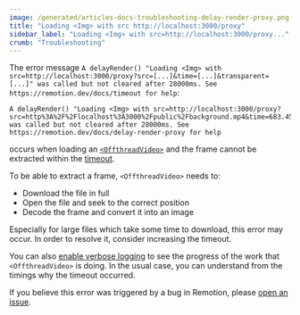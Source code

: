 ```yaml
---
image: /generated/articles-docs-troubleshooting-delay-render-proxy.png
title: "Loading <Img> with src http://localhost:3000/proxy"
sidebar_label: "Loading <Img> with src=http://localhost:3000/proxy..."
crumb: "Troubleshooting"
---
```


The error message `A delayRender() "Loading <Img> with src=http://localhost:3000/proxy?src=[...]&time=[...]&transparent=[...]" was called but not cleared after 28000ms. See https://remotion.dev/docs/timeout for help`:

```
A delayRender() "Loading <Img> with src=http://localhost:3000/proxy?src=http%3A%2F%2Flocalhost%3A3000%2Fpublic%2Fbackground.mp4&time=683.45&transparent=false" was called but not cleared after 28000ms. See https://remotion.dev/docs/delay-render-proxy for help
```

occurs when loading an [`<OffthreadVideo>`](/docs/offthreadvideo) and the frame cannot be extracted within the [timeout](/docs/cli/render#--timeout).

To be able to extract a frame, `<OffthreadVideo>` needs to:

- Download the file in full
- Open the file and seek to the correct position
- Decode the frame and convert it into an image

Especially for large files which take some time to download, this error may occur. In order to resolve it, consider increasing the timeout.

You can also [enable verbose logging](/docs/troubleshooting/debug-failed-render) to see the progress of the work that `<OffthreadVideo>` is doing. In the usual case, you can understand from the timings why the timeout occurred.

If you believe this error was triggered by a bug in Remotion, please [open an issue](/docs/get-help).
